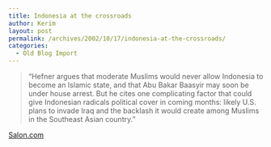 ```yaml
---
title: Indonesia at the crossroads
author: Kerim
layout: post
permalink: /archives/2002/10/17/indonesia-at-the-crossroads/
categories:
  - Old Blog Import
---
```


>   &#8220;Hefner argues that moderate Muslims would never allow Indonesia to become an Islamic state, and that Abu Bakar Baasyir may soon be under house arrest. But he cites one complicating factor that could give Indonesian radicals political cover in coming months: likely U.S. plans to invade Iraq and the backlash it would create among Muslims in the Southeast Asian country.&#8221;


<a href="http://www.salon.com/news/feature/2002/10/16/indonesia/print.html" onclick="_gaq.push(['_trackEvent', 'outbound-article', 'http://www.salon.com/news/feature/2002/10/16/indonesia/print.html', 'Salon.com']);" >Salon.com</a>


